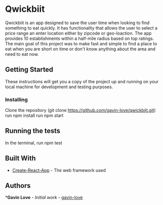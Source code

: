 <!-- ![Opening Page](qwickbiit/Screen Shot 2018-09-06 at 5.53.10 PM.png) -->

# Qwickbiit

Qwickbiit is an app designed to save the user time when looking to find something to eat quickly. It has functionality that allows the user to select a price range an enter location either by zipcode or geo-loaction. The app provides 10 establishments within a half-mile radius based on top ratings. The main goal of this project was to make fast and simple to find a place to eat when you are short on time or don't know anything about the area and need to eat now. 

## Getting Started

These instructions will get you a copy of the project up and running on your local machine for development and testing purposes.

### Installing

Clone the repository (git clone https://github.com/gavin-love/qwickbiit.git)
run npm install
run npm start

## Running the tests

In the terminal, run npm test

## Built With

* [Create-React-App](https://github.com/facebook/create-react-app) - The web framework used

## Authors

***Gavin Love** - *Initial work* - [gavin-love](hhttps://github.com/gavin-love)
